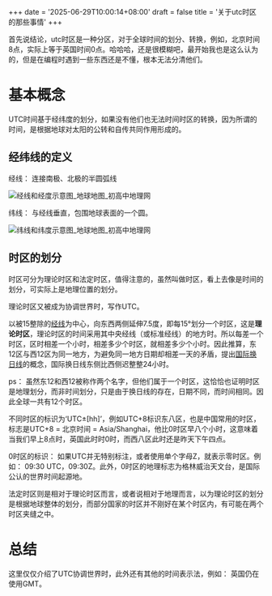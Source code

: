 +++
date = '2025-06-29T10:00:14+08:00'
draft = false
title = '关于utc时区的那些事情'
+++





首先说结论，utc时区是一种分区，对于全球时间的划分、转换，例如，北京时间8点，实际上等于英国时间0点。哈哈哈，还是很模糊吧，最开始我也是这么认为的，但是在编程时遇到一些东西还是不懂，根本无法分清他们。







#   基本概念



UTC时间基于经纬度的划分，如果没有他们也无法时间时区的转换，因为所谓的时间，是根据地球对太阳的公转和自传共同作用形成的。









## 经纬线的定义



经线： 连接南极、北极的半圆弧线

![经线和经度示意图_地球地图_初高中地理网](https://encrypted-tbn0.gstatic.com/images?q=tbn:ANd9GcRysWlVgkDIZvvS4ZsoM_ZL84MiA20e835SHw&s)

纬线： 与经线垂直，包围地球表面的一个圆。



![纬线和纬度示意图_地球地图_初高中地理网](https://lh3.googleusercontent.com/proxy/pikT13oe93jyKeXqpLQtwebl0mrrpM9v5VlcbtDk83ciKXiGpgCFZqoaiIpIIXMuJQ50_sZ_pVDAWMCI4V_yR7N9VKlkXgbasYitJnZa)





##  时区的划分



时区可分为理论时区和法定时区，值得注意的，虽然叫做时区，看上去像是时间的划分，可实际上是地理位置的划分。









理论时区又被成为协调世界时，写作UTC。

以被15整除的[经线](https://zh.wikipedia.org/wiki/經線)为中心，向东西两侧延伸7.5度，即每15°划分一个时区，这是**理论时区**，理论时区的时间采用其中央经线（或标准经线）的地方时。所以每差一个时区，区时相差一个小时，相差多少个时区，就相差多少个小时。因此推算，东12区与西12区为同一地方，为避免同一地方日期却相差一天的矛盾，提出[国际换日线](https://zh.wikipedia.org/wiki/國際換日線)的概念，国际换日线东侧比西侧迟整整24小时。

ps： 虽然东12和西12被称作两个名字，但他们属于一个时区，这恰恰也证明时区是地理划分，而非时间划分，只是由于换日线的存在，日期不同，而时间相同。因此全球一共有12个时区。





不同时区的标识为‘UTC±[hh]’，例如UTC+8标识东八区，也是中国常用的时区，标志是UTC+8 = 北京时间 = Asia/Shanghai，他比0时区早八个小时，这意味着当我们早上8点时，英国此时时0时，而西八区此时还是昨天下午四点。



0时区的标识： 如果UTC并无特别标注，或者使用单个字母Z，就表示零时区。例如： 09:30 UTC，09:30Z。此外，0时区的地理标志为格林威治天文台，是国际公认的世界时间起源地。



法定时区则是相对于理论时区而言，或者说相对于地理而言，以为理论时区的划分是根据地球整体的划分，而部分国家的时区并不刚好在某个时区内，有可能在两个时区夹缝之中。





# 总结



这里仅仅介绍了UTC协调世界时，此外还有其他的时间表示法，例如： 英国仍在使用GMT。











